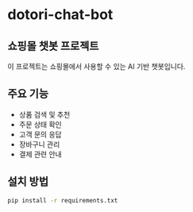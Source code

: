 # dotori-chat-bot

## 쇼핑몰 챗봇 프로젝트

이 프로젝트는 쇼핑몰에서 사용할 수 있는 AI 기반 챗봇입니다.

## 주요 기능
- 상품 검색 및 추천
- 주문 상태 확인
- 고객 문의 응답
- 장바구니 관리
- 결제 관련 안내

## 설치 방법
```bash
pip install -r requirements.txt
